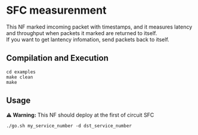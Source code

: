 SFC measurenment
==
This NF marked imcoming packet with timestamps, and it measures latency and throughput when packets it marked are returned to itself.  
If you want to get lantency infomation, send packets back to itself.

Compilation and Execution
--
```
cd examples
make clean
make
```
Usage
--
**⚠ Warning:** This NF should deploy at the first of circuit SFC
```
./go.sh my_service_number -d dst_service_number
```

